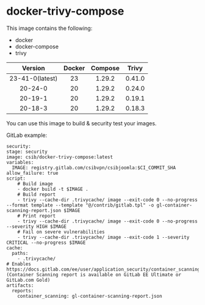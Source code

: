 # docker-trivy-compose
This image contains the following:
- docker
- docker-compose
- trivy

| Version        | Docker           | Compose  | Trivy 
| :-------------:|:-------------:   | :-----:  | :-----:|
| 23-41-0(latest)     | 23               | 1.29.2   |   0.41.0
| 20-24-0     | 20               | 1.29.2   |   0.24.0
| 20-19-1     | 20               | 1.29.2   |   0.19.1
| 20-18-3     | 20               | 1.29.2   |   0.18.3


You can use this image to build & security test your images.

GitLab example:
````
security:
stage: security
image: csib/docker-trivy-compose:latest
variables:
  IMAGE: registry.gitlab.com/csibvpn/csibjoomla:$CI_COMMIT_SHA
allow_failure: true
script:
    # Build image
    - docker build -t $IMAGE .
    # Build report
    - trivy --cache-dir .trivycache/ image --exit-code 0 --no-progress --format template --template "@/contrib/gitlab.tpl" -o gl-container-scanning-report.json $IMAGE
    # Print report
    - trivy --cache-dir .trivycache/ image --exit-code 0 --no-progress --severity HIGH $IMAGE
    # Fail on severe vulnerabilities
    - trivy --cache-dir .trivycache/ image --exit-code 1 --severity CRITICAL --no-progress $IMAGE
cache:
  paths:
    - .trivycache/
# Enables https://docs.gitlab.com/ee/user/application_security/container_scanning/ (Container Scanning report is available on GitLab EE Ultimate or GitLab.com Gold)
artifacts:
  reports:
    container_scanning: gl-container-scanning-report.json
````
